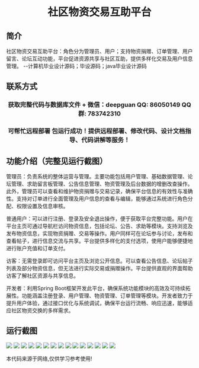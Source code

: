 <p><h1 align="center">社区物资交易互助平台</h1></p>

## 简介
社区物资交易互助平台：角色分为管理员、用户；支持物资捐赠、订单管理、用户留言、论坛互动功能，平台促进资源共享与社区互助，提供多样化交易及用户信息管理。    --计算机毕业设计源码；毕设源码；java毕业设计源码


## 联系方式
<p><h3 align="center">获取完整代码与数据库文件 + 微信：deepguan QQ: 86050149 QQ群: 783742310</h3></p>
<p><h3 align="center">可帮忙远程部署 包运行成功！提供远程部署、修改代码、设计文档指导、代码讲解等服务！</h3></p>

## 功能介绍（完整见运行截图）
管理员：负责系统的整体运营与管理。主要功能包括用户管理、基础数据管理、论坛管理、求助留言板管理、公告信息管理、物资管理及后台数据的增删改查操作。此外，管理员可以查看和维护物资捐赠与交易记录，确保平台信息的有效性与准确性。支持对订单进行全面管理及用户信息的查看与编辑，能够通过系统进行角色分配、权限设置及信息审核。

普通用户：可以进行注册、登录及安全退出操作，便于获取平台完整功能。用户在平台主页可通过导航栏访问物资信息，包括论坛、公告、求助等模块。支持浏览及发布物资信息，实现物资捐赠、交易等操作。用户同样可在论坛参与讨论，发布和查看帖子，进行信息交流与共享。平台提供多样化的支付选项，使用户能够便捷地进行账户充值和订单支付。

访客：无需登录即可访问平台主页及浏览公开信息。可以查看公告信息、论坛帖子列表及部分物资信息，但无法进行实际交易或捐赠操作。平台提供直观的界面帮助访客了解社区资源与共享信息。

开发者：利用Spring Boot框架开发此平台，确保系统功能模块的高效及可持续拓展性。功能涵盖注册登录、用户管理、物资管理、订单管理等模块。开发者致力于提升用户体验，通过接口优化与系统调试，确保平台运行流畅、响应迅速，能够适应社区物资交换的多样需求。


## 运行截图
![](img/001.jpg)
![](img/002.jpg)
![](img/003.jpg)
![](img/004.jpg)
![](img/005.jpg)
![](img/006.jpg)
![](img/007.jpg)
![](img/008.jpg)
![](img/009.jpg)
![](img/010.jpg)
![](img/011.jpg)
![](img/012.jpg)
![](img/013.jpg)
![](img/014.jpg)
![](img/015.jpg)

<p>本代码来源于网络,仅供学习参考使用!</p>
